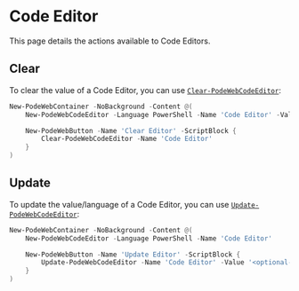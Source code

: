 # Code Editor

This page details the actions available to Code Editors.

## Clear

To clear the value of a Code Editor, you can use [`Clear-PodeWebCodeEditor`](../../../Functions/Actions/Clear-PodeWebCodeEditor):

```powershell
New-PodeWebContainer -NoBackground -Content @(
    New-PodeWebCodeEditor -Language PowerShell -Name 'Code Editor' -Value "Write-Host 'hi!'"

    New-PodeWebButton -Name 'Clear Editor' -ScriptBlock {
        Clear-PodeWebCodeEditor -Name 'Code Editor'
    }
)
```

## Update

To update the value/language of a Code Editor, you can use [`Update-PodeWebCodeEditor`](../../../Functions/Actions/Update-PodeWebCodeEditor):

```powershell
New-PodeWebContainer -NoBackground -Content @(
    New-PodeWebCodeEditor -Language PowerShell -Name 'Code Editor'

    New-PodeWebButton -Name 'Update Editor' -ScriptBlock {
        Update-PodeWebCodeEditor -Name 'Code Editor' -Value '<optional-value>' -Language '<optional-language>'
    }
)
```
